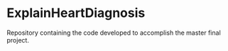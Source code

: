 # ExplainHeartDiagnosis

Repository containing the code developed to accomplish the master final project.
